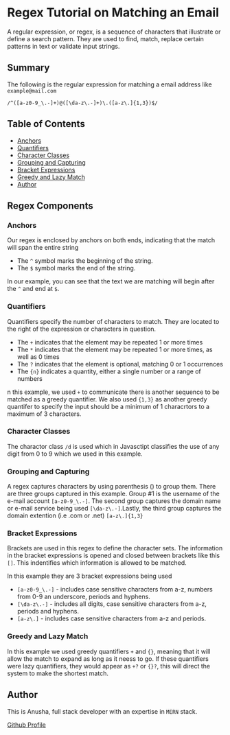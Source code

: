 # Regex Tutorial on Matching an Email

A regular expression, or regex, is a sequence of characters that illustrate or define a search pattern. They are used to find, match, replace certain patterns in text or validate input strings.

## Summary

The following is the regular expression for matching a email address like `example@mail.com`

```
/^([a-z0-9_\.-]+)@([\da-z\.-]+)\.([a-z\.]{1,3})$/
```

## Table of Contents

- [Anchors](#anchors)
- [Quantifiers](#quantifiers)
- [Character Classes](#character-classes)
- [Grouping and Capturing](#grouping-and-capturing)
- [Bracket Expressions](#bracket-expressions)
- [Greedy and Lazy Match](#greedy-and-lazy-match)
- [Author](#Author)

## Regex Components


### Anchors

Our regex is enclosed by anchors on both ends, indicating that the match will span the entire string

- The `^` symbol marks the beginning of the string.
- The `$` symbol marks the end of the string.

In our example, you can see that the text we are matching will begin after the `^` and end at `$`.

### Quantifiers

Quantifiers specify the number of characters to match. They are located to the right of the expression or characters in question.

- The `+` indicates that the element may be repeated 1 or more times
- The `*` indicates that the element may be repeated 1 or more times, as well as 0 times
- The `?` indicates that the element is optional, matching 0 or 1 occurrences
- The `{n}` indicates a quantity, either a single number or a range of numbers

n this example, we used `+` to communicate there is another sequence to be matched as a greedy quantifier. We also used `{1,3}` as another greedy quantifer to specify the input should be a minimum of 1 characrtors to a maximum of 3 characters.

### Character Classes

The charactor class `/d` is used which in Javasctipt classifies the use of any digit from 0 to 9 which we used in this example.

### Grouping and Capturing

A regex captures characters by using parenthesis () to group them.
There are three groups captured in this example. Group #1 is the username of the e-mail account `[a-z0-9_\.-]`. The second group captures the domain name or e-mail service being used `[\da-z\.-]`.Lastly, the third group captures the domain extention (i.e .com or .net) `[a-z\.]{1,3}`

### Bracket Expressions

Brackets are used in this regex to define the character sets. The information in the bracket expressions is opened and closed between brackets like this `[]`. This indentifies which information is allowed to be matched.

In this example they are 3 bracket expressions being used

- `[a-z0-9_\.-]` - includes case sensitive characters from a-z, numbers from 0-9 an underscore, periods and hyphens.
- `[\da-z\.-]` - includes all digits, case sensitive characters from a-z, periods and hyphens.
- `[a-z\.]` - includes case sensitive characters from a-z and periods.


### Greedy and Lazy Match

In this example we  used greedy quantifiers `+` and `{}`, meaning that it will allow the match to expand as long as it neess to go. If these quantifiers were lazy quantifiers, they would appear as `+?` or `{}?`, this will direct the system to make the shortest match.

## Author

This is Anusha, full stack developer with an expertise in `MERN` stack.

[Github Profile](#https://github.com/anuvytla/)
